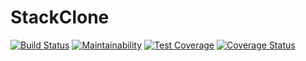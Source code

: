 # StackClone
[![Build Status](https://travis-ci.org/joaquinto/StackClone.svg?branch=develop)](https://travis-ci.org/joaquinto/StackClone)  [![Maintainability](https://api.codeclimate.com/v1/badges/5ac621725750ea8b9f24/maintainability)](https://codeclimate.com/github/joaquinto/StackClone/maintainability)  [![Test Coverage](https://api.codeclimate.com/v1/badges/5ac621725750ea8b9f24/test_coverage)](https://codeclimate.com/github/joaquinto/StackClone/test_coverage) [![Coverage Status](https://coveralls.io/repos/github/joaquinto/StackClone/badge.svg?branch=develop)](https://coveralls.io/github/joaquinto/StackClone?branch=develop)
